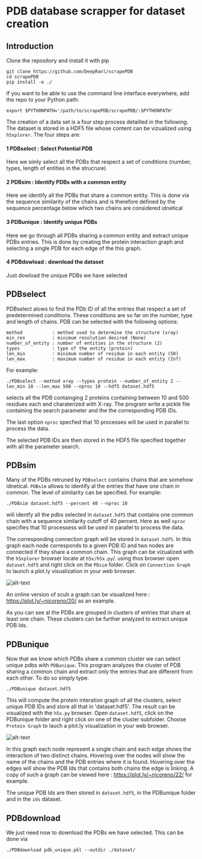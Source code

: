 # PDB database scrapper for dataset creation

## Introduction

Clone the repository and install it with pip

```
git clone https://github.com/DeepRanl/scrapePDB
cd scrapePDB
pip install -e ./
```

If you want to be able to use the command line interface everywhere, add the repo to your Python path:

```
export $PYTHONPATH='/path/to/scrapePDB/scrapePDB/:$PYTHONPATH'
```

The creation of a data set is a four step process detailled in the following. The dataset is stored in a HDF5 file whose content can be vizualized using  `h5xplorer`. The four steps are:


#### 1 PDBselect : Select Potential PDB

Here we simly select all the PDBs that respect a set of conditions (number, types, length of entities in the strucrure)

#### 2 PDBsim : Identify PDBs with a common entity

Here we identify all the PDBs that share a common entity. This is done via the sequence similarity of the chains and is therefore defined by the sequence percentage below which two chains are considered idnetical

#### 3 PDBunique : Identify unique PDBs 

Here we go through all PDBs sharing a common entity and extract unique PDBs entries. This is done by creating the protein interaction graph and selecting a single PDB for each edge of the this graph.

#### 4 PDBdowload : download the dataset

Just dowload the unique PDBs we have selected


## PDBselect

PDBselect alows to find the PDb ID of all the entries that respect a set of predetermined conditions. These conditions are so far on the number, type and length of chains. PDB can be selected with the following options:

```
method           : method used to determine the structure (xray)
min_res          : minimum resolution desired (None)
number_of_entity : number of entities in the structure (2)
types            : type of the entity (protein)
len_min          : minimum number of residue in each entity (50)
len_max          : maximum number of residue in each entity (Inf)
```
For example:

```
./PDBselect --method xray --types protein --number_of_entity 2 --len_min 10 --len_max 500 --nproc 10 --hdf5 dataset.hdf5
```

selects all the PDB containging 2 proteins containing between 10 and 500 residues each and charaterized with X-ray. The program write a pickle file containing the search parameter and the the corresponding PDB IDs.

The last option `nproc` specfied that 10 processes will be used in parallel to process the data.

The selected PDB IDs are then stored in the HDF5 file specified together with all the parameter search.

## PDBsim

Many of the PDBs retruned by `PDBselect` contains chains that are somehow idnetical. `PDBsim` allows to identify al the entries that have one chain in common. The level of similarity can be specified. For example:

```
./PDBsim dataset.hdf5 --percent 40 --nproc 10
```

will identfy all the pdbs selected in `dataset.hdf5` that contains one common chain with a sequence similarity cutoff of 40 percent. Here as well `nproc` specifies that 10 processess will be used in parallel to process the data.

The corresponding connection graph will be stored in `dataset.hdf5`. In this graph each node corresponds to a given PDB ID and two nodes are connected if they share a common chain. This graph can be vizualized with the `h5xplorer` browser locate at `h5x/h5x.py`/. using thos browser open `dataset.hdf5` and right click on the `PDsim` folder. Click on `Connection Graph` to launch a plot.ly visualization in your web browser.

![alt-text](./seqsim.gif)

An online version of scuh a graph can be visualized here : https://plot.ly/~nicoreno/20/ as an example.

As you can see al the PDBs are grouped in clusters of entries that share at least one chain. These clusters can be further analyzed to extract unique PDB Ids.

## PDBunique

Now that we know which PDBs share a common cluster we can select unique pdbs with `PDBunique`. This program analyzes the cluster of PDB sharing a common chain and extract only the entries that are different from each other. To do so simply type:

```
./PDBunique dataset.hdf5
```

This will compute the protein interation graph of all the clusters, select unique PDB IDs and store all that in 'dataset.hdf5'. The result can be visualized with the `h5x.py` browser. Open `dataset.hdf5`, click on the PDBunique folder and right click on one of the cluster subfolder. Choose `Protein Graph` to lauch a plot.ly visualization in your web browser.

![alt-text](./protclust.gif)

In this graph each node represent a single chain and each edge shows the interaction of two distinct chains. Hovering over the nodes will show the name of the chains and the PDB entries where it is found. Hovering over the edges will show the PDB Ids that contains both chains the edge is linking. A copy of such a graph can be viewed here : https://plot.ly/~nicoreno/22/ for example.

The unique PDB Ids are then stored in `dataset.hdf5`, in the PDBunique folder and in the `ids` dataset.


## PDBdownload

We just need now to download the PDBs we have selected. This can be done via

```
./PDBdownload pdb_unique.pkl --outdir ./dataset/
```